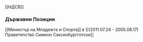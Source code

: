 [[НДСВ]]

### Държавни Позиции
[[Министър на Младежта и Спорта]] в [[(2011.07.24 - 2005.08.17) Правителство Симеон Сакскобургготски]]